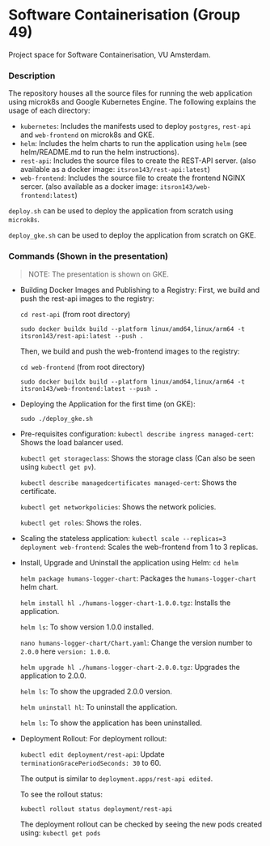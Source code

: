 # Software Containerisation (Group 49)

Project space for Software Containerisation, VU Amsterdam.

### Description

The repository houses all the source files for running the web application using microk8s and Google Kubernetes Engine. The following explains the usage of each directory:

- `kubernetes`: Includes the manifests used to deploy `postgres`, `rest-api` and `web-frontend` on microk8s and GKE.
- `helm`: Includes the helm charts to run the application using `helm` (see helm/README.md to run the helm instructions).
- `rest-api`: Includes the source files to create the REST-API server. (also available as a docker image: `itsron143/rest-api:latest`)
- `web-frontend`: Includes the source file to create the frontend NGINX sercer. (also available as a docker image: `itsron143/web-frontend:latest`)

`deploy.sh` can be used to deploy the application from scratch using `microk8s`.

`deploy_gke.sh` can be used to deploy the application from scratch on GKE.

### Commands (Shown in the presentation)

> NOTE: The presentation is shown on GKE.

- Building Docker Images and Publishing to a Registry:
  First, we build and push the rest-api images to the registry:

  `cd rest-api` (from root directory)

  `sudo docker buildx build --platform linux/amd64,linux/arm64 -t itsron143/rest-api:latest --push .`

  Then, we build and push the web-frontend images to the registry:

  `cd web-frontend` (from root directory)

  `sudo docker buildx build --platform linux/amd64,linux/arm64 -t itsron143/web-frontend:latest --push .`

- Deploying the Application for the first time (on GKE):

  `sudo ./deploy_gke.sh`

- Pre-requisites configuration:
  `kubectl describe ingress managed-cert`: Shows the load balancer used.

  `kubectl get storageclass`: Shows the storage class (Can also be seen using `kubectl get pv`).

  `kubectl describe managedcertificates managed-cert`: Shows the certificate.

  `kubectl get networkpolicies`: Shows the network policies.

  `kubectl get roles`: Shows the roles.

- Scaling the stateless application:
  `kubectl scale --replicas=3 deployment web-frontend`: Scales the web-frontend from 1 to 3 replicas.

- Install, Upgrade and Uninstall the application using Helm:
  `cd helm`

  `helm package humans-logger-chart`: Packages the `humans-logger-chart` helm chart.

  `helm install hl ./humans-logger-chart-1.0.0.tgz`: Installs the application.

  `helm ls`: To show version 1.0.0 installed.

  `nano humans-logger-chart/Chart.yaml`: Change the version number to `2.0.0` here `version: 1.0.0`.

  `helm upgrade hl ./humans-logger-chart-2.0.0.tgz`: Upgrades the application to 2.0.0.

  `helm ls`: To show the upgraded 2.0.0 version.

  `helm uninstall hl`: To uninstall the application.

  `helm ls`: To show the application has been uninstalled.

- Deployment Rollout:
  For deployment rollout:

  `kubectl edit deployment/rest-api`: Update `terminationGracePeriodSeconds: 30` to 60.

  The output is similar to `deployment.apps/rest-api edited`.

  To see the rollout status:

  `kubectl rollout status deployment/rest-api`

  The deployment rollout can be checked by seeing the new pods created using: `kubectl get pods`
